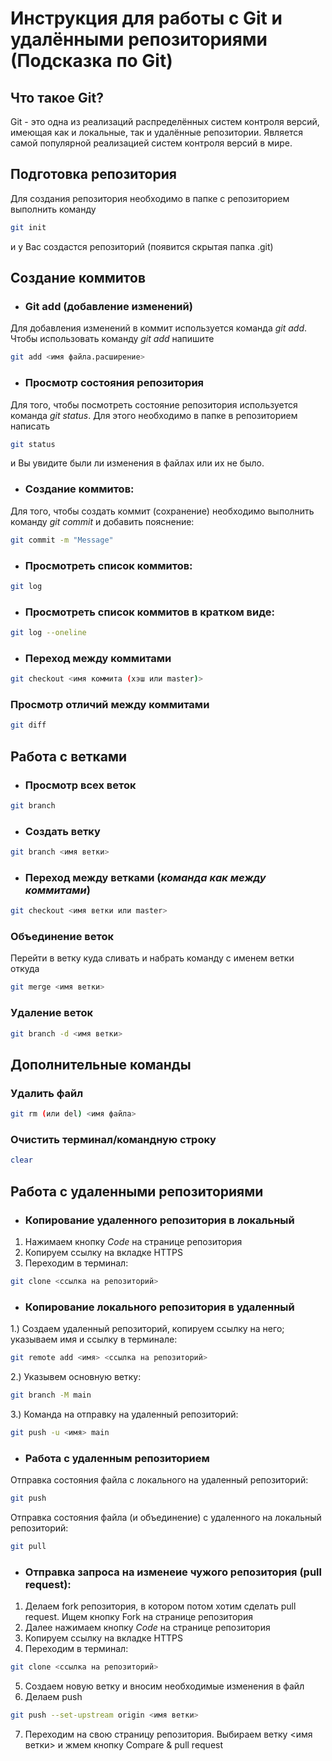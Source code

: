 # Инструкция для работы с Git и удалёнными репозиториями (Подсказка по Git)

## Что такое **Git**?
Git - это одна из реализаций распределённых систем контроля версий, имеющая как и локальные, так и удалённые репозитории. Является самой популярной реализацией систем контроля версий в мире.
## Подготовка репозитория
Для создания репозитория необходимо в папке с репозиторием выполнить команду
```sh
git init
```
 и у Вас создастся репозиторий (появится скрытая папка .git)

## Создание коммитов

* ### Git add (добавление изменений)
Для добавления изменений в коммит используется команда *git add*. Чтобы использовать команду *git add* напишите
```sh
git add <имя файла.расширение>
```

* ### Просмотр состояния репозитория
Для того, чтобы посмотреть состояние репозитория используется команда *git status*.
 Для этого необходимо в папке в репозиторием написать
 ```sh
git status
```
и Вы увидите были ли изменения в файлах или их не было.

* ### Создание коммитов:
Для того, чтобы создать коммит (сохранение) необходимо выполнить команду *git commit* и добавить пояснение:
```sh
git commit -m "Message"
```

* ### Просмотреть список коммитов:
```sh
git log
```
* ### Просмотреть список коммитов в кратком виде:
```sh
git log --oneline
```

* ### Переход между коммитами
```sh
git checkout <имя коммита (хэш или master)>
```

### Просмотр отличий между коммитами
```sh
git diff
```

## **Работа с ветками**

* ### Просмотр всех веток

```sh
git branch
```

* ### Создать ветку

```sh
git branch <имя ветки>
```

* ### Переход между ветками (**_команда как между коммитами_**)

```sh
git checkout <имя ветки или master>
```
### Объединение веток
Перейти в ветку куда сливать и набрать команду с именем ветки откуда
```sh
git merge <имя ветки>
```

### Удаление веток
```sh
git branch -d <имя ветки>
```

## Дополнительные команды

### Удалить файл
```sh
git rm (или del) <имя файла>
```

### Очистить терминал/командную строку
```sh
clear
```
## **Работа с удаленными репозиториями**
* ### Копирование удаленного репозитория в локальный
1. Нажимаем кнопку *Code* на странице репозитория
2. Копируем ссылку на вкладке HTTPS
3. Переходим в терминал:
```sh
git clone <ссылка на репозиторий>
```
* ### Копирование локального репозитория в удаленный
1.) Создаем удаленный репозиторий, копируем ссылку на него; указываем имя и ссылку в терминале:
```sh
git remote add <имя> <ссылка на репозиторий>
```
2.) Указывем основную ветку:
```sh
git branch -M main
```
3.) Команда на отправку на удаленный репозиторий:
```sh
git push -u <имя> main
```
* ### Работа с удаленным репозиторием

Отправка состояния файла с локального на удаленный репозиторий:
```sh
git push
```
Отправка состояния файла (и объединение) с удаленного на локальный репозиторий:
```sh
git pull
```
* ### Отправка запроса на изменеие чужого репозитория (pull request):
1. Делаем fork репозитория, в котором потом хотим сделать pull request. Ищем кнопку Fork на странице репозитория
2. Далее нажимаем кнопку *Code* на странице репозитория
3. Копируем ссылку на вкладке HTTPS
4. Переходим в терминал:
```sh
git clone <ссылка на репозиторий>
```
5. Создаем новую ветку и вносим необходимые изменения в файл
6. Делаем push
```sh
git push --set-upstream origin <имя ветки>
```
7. Переходим на свою страницу репозитория. Выбираем ветку <имя ветки> и жмем кнопку Compare & pull request
